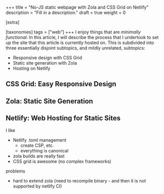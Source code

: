 +++
title = "No-JS static webpage with Zola and CSS Grid on Netlify"
description = "Fill in a description."
draft = true
weight = 0

[extra]

[taxonomies]
tags = ["web"]
+++
I enjoy things that are _minimally functional_:
In this article, I will describe the process that I undertook to set up the site that this article is currently hosted on.
This is subdivided into three essentially disjoint subtopics, and mildly unrelated, subtopics:

- Responsive design with CSS Grid
- Static site generation with Zola
- Hosting on Netlify

## CSS Grid: Easy Responsive Design

## Zola: Static Site Generation

## Netlify: Web Hosting for Static Sites
I like

- Netlify .toml management
  - create CSP, etc.
  - everything is canonical
- zola builds are really fast
- CSS grid is awesome (no complex frameworks)

problems
- hard to extend zola (need to recompile binary - and then it is not supported by netlify CI)

